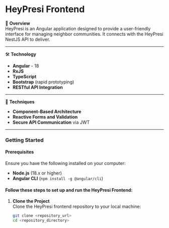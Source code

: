 # HeyPresi Frontend  

📃 **Overview**  
HeyPresi is an Angular application designed to provide a user-friendly interface for managing neighbor communities. 
It connects with the HeyPresi NestJS API to deliver.

---  

🛠️ **Technology**  

- **Angular** - 18  
- **RxJS**  
- **TypeScript**  
- **Bootstrap** (rapid prototyping)  
- **RESTful API Integration**  

---  

🔑 **Techniques**  

- **Component-Based Architecture**  
- **Reactive Forms and Validation**  
- **Secure API Communication** via JWT  

---  

### Getting Started  

#### Prerequisites  
Ensure you have the following installed on your computer:  

- **Node.js** (18.x or higher)  
- **Angular CLI** (`npm install -g @angular/cli`)  

#### Follow these steps to set up and run the HeyPresi Frontend:  

1. **Clone the Project**  
   Clone the HeyPresi frontend repository to your local machine:  
   ```bash  
   git clone <repository_url>  
   cd <repository_directory>  
